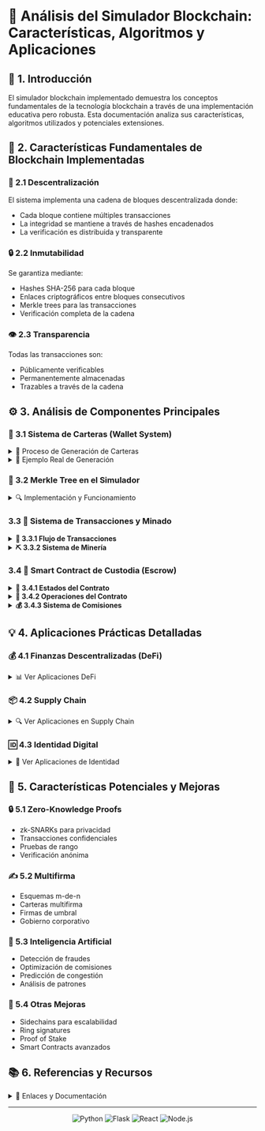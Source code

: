 # 🔗 Análisis del Simulador Blockchain: Características, Algoritmos y Aplicaciones

## 📌 1. Introducción

El simulador blockchain implementado demuestra los conceptos fundamentales de la tecnología blockchain a través de una implementación educativa pero robusta. Esta documentación analiza sus características, algoritmos utilizados y potenciales extensiones.

## 🌟 2. Características Fundamentales de Blockchain Implementadas

### 🔄 2.1 Descentralización
El sistema implementa una cadena de bloques descentralizada donde:
- Cada bloque contiene múltiples transacciones
- La integridad se mantiene a través de hashes encadenados
- La verificación es distribuida y transparente

### 🔒 2.2 Inmutabilidad
Se garantiza mediante:
- Hashes SHA-256 para cada bloque
- Enlaces criptográficos entre bloques consecutivos
- Merkle trees para las transacciones
- Verificación completa de la cadena

### 👁️ 2.3 Transparencia
Todas las transacciones son:
- Públicamente verificables
- Permanentemente almacenadas
- Trazables a través de la cadena

## ⚙️ 3. Análisis de Componentes Principales

### 💼 3.1 Sistema de Carteras (Wallet System)

<details>
<summary>🔐 Proceso de Generación de Carteras</summary>

```mermaid
graph TD
    A[Entropía 16 bytes] -->|SHA256| B[Checksum 4 bits]
    A --> C[Concatenación]
    B --> C
    C -->|12 grupos de 11 bits| D[Frase Mnemónica]
    D -->|PBKDF2| E[Semilla 64 bytes]
    E -->|HMAC-SHA512| F[64 bytes output]
    F -->|Primeros 32 bytes| G[Master Private Key]
    F -->|Últimos 32 bytes| H[Chain Code sin usar]
    G -->|ECDSA| I[Public Key]
    I -->|SHA256 + RIPEMD160| J[Dirección]
```

</details>

<details>
<summary>📝 Ejemplo Real de Generación</summary>

1. **Generación de Entropía (128 bits)**
   - Sistema genera 16 bytes de entropía seguros
   - Ejemplo: `b9607f3e17a28b93fac8d225f029a21f`

2. **Cálculo de Checksum**
   - SHA256 de la entropía produce hash completo
   - Se toman primeros 4 bits (ENT/32): `0111`

3. **Concatenación y División**
   - Se combinan entropía y checksum (132 bits)
   - Se divide en 12 grupos de 11 bits cada uno

4. **Frase Mnemónica**
   - Cada grupo se convierte en una palabra del diccionario BIP39
   - Resultado: `rich advance sorry consider chunk six twelve bottom chalk life hammer discover`

5. **Generación de Semilla**
   - PBKDF2-HMAC-SHA512 con 2048 iteraciones
   - Salt: "mnemonic"
   - Produce semilla de 64 bytes

6. **Derivación de Clave Maestra**
   - HMAC-SHA512 con clave "Bitcoin seed"
   - Genera Master Private Key y Chain Code

7. **Generación de Clave Pública**
   - Multiplicación de punto curva elíptica
   - Curva secp256k1

8. **Generación de Dirección**
   - SHA256 de clave pública
   - RIPEMD160 del resultado
   - Dirección final: `f2025103a84d2ba893fd942a8140d09520958060`

</details>

### 🌳 3.2 Merkle Tree en el Simulador

<details>
<summary>🔍 Implementación y Funcionamiento</summary>

```mermaid
graph TD
    A[Root Hash] --> B[Hash1-2]
    A --> C[Hash3-4]
    B --> D[Hash1]
    B --> E[Hash2]
    C --> F[Hash3]
    C --> G[Hash4]
    D --> H[Tx1]
    E --> I[Tx2]
    F --> J[Tx3]
    G --> K[Tx4]
    
    style A fill:#f9f,stroke:#333,stroke-width:4px
    style B fill:#bbf,stroke:#333,stroke-width:2px
    style C fill:#bbf,stroke:#333,stroke-width:2px
    style D fill:#ddf,stroke:#333,stroke-width:2px
    style E fill:#ddf,stroke:#333,stroke-width:2px
    style F fill:#ddf,stroke:#333,stroke-width:2px
    style G fill:#ddf,stroke:#333,stroke-width:2px
```

#### 🔄 Proceso de Construcción
1. Se calcula el hash SHA256 de cada transacción individual
2. Los hashes se emparejan y se combinan
3. Proceso continúa hasta obtener un único hash (root)
4. Si hay número impar de hashes, se duplica el último

#### 🎯 Beneficios en el Simulador
- **Eficiencia**: Verificación rápida de transacciones
- **Integridad**: Detección inmediata de modificaciones
- **Pruebas de Inclusión**: Verificación sin descargar todo el bloque
- **Escalabilidad**: Estructura optimizada para grandes conjuntos de datos

</details>

### 3.3 🔄 Sistema de Transacciones y Minado

<details>
<summary><strong>📝 3.3.1 Flujo de Transacciones</strong></summary>

#### Diagrama de Secuencia
> Ilustra el proceso completo desde la creación hasta la confirmación de una transacción

```mermaid
sequenceDiagram
participant Usuario
participant Frontend
participant Backend
participant Mempool
participant Blockchain

Usuario->>Frontend: Inicia transacción
Frontend->>Frontend: Prepara datos y firma
Frontend->>Backend: POST /transactions/new
Backend->>Backend: Verifica firma ECDSA
Backend->>Backend: Valida balance
Backend->>Mempool: Añade transacción
Backend->>Frontend: Confirma recepción

Note over Frontend,Backend: Proceso de Minado

Usuario->>Frontend: Selecciona transacciones
Frontend->>Backend: POST /mine
Backend->>Mempool: Obtiene transacciones
Backend->>Backend: Crea bloque candidato

loop Proof of Work
Backend->>Backend: Calcula hash
Backend->>Backend: Verifica dificultad
end

Backend->>Blockchain: Añade bloque
Backend->>Mempool: Elimina transacciones minadas
Backend->>Frontend: Retorna bloque minado
Frontend->>Usuario: Actualiza interfaz
```

#### Características Principales
- Verificación de firmas ECDSA
- Validación de balances
- Sistema de comisiones
- Confirmaciones en tiempo real
</details>

<details>
<summary><strong>⛏️ 3.3.2 Sistema de Minería</strong></summary>

#### Casos de Uso
> Proceso de minado y distribución de recompensas

```mermaid
graph TD
A[Minero] -->|Selecciona| B[Ver Mempool]
B -->|Hasta 3 tx| C[Iniciar Minado]
C -->|Mining Fee| D[Proof of Work]
C -->|Block Reward| E[Coinbase Tx]
D -->|Hash Válido| F[Nuevo Bloque]
F -->|Verificación| G[Añadir a Cadena]
G -->|Actualizar| H[Balances]

style A fill:#f9f,stroke:#333,stroke-width:2px
style D fill:#bbf,stroke:#333,stroke-width:2px
style F fill:#bfb,stroke:#333,stroke-width:2px
```

#### Características
- Selección de hasta 3 transacciones
- Dificultad ajustable (0-4 ceros)
- Recompensa base + comisiones
- Verificación de bloques minados
</details>

### 3.4 📜 Smart Contract de Custodia (Escrow)

<details>
<summary><strong>🔄 3.4.1 Estados del Contrato</strong></summary>

#### Diagrama de Estados
> Estados y transiciones posibles del contrato

```mermaid
stateDiagram-v2
    [*] --> PENDING_SELLER: Comprador Deposita
    PENDING_SELLER --> AWAITING_SHIPMENT: Vendedor Confirma
    AWAITING_SHIPMENT --> SHIPPED: Vendedor Envía + Tracking
    SHIPPED --> COMPLETED: Comprador Confirma
    
    PENDING_SELLER --> CANCELLED: Disputa/Timeout
    AWAITING_SHIPMENT --> CANCELLED: Disputa
    SHIPPED --> CANCELLED: Disputa
    
    COMPLETED --> [*]
    CANCELLED --> [*]
```

#### Características del Sistema
- Transiciones automáticas
- Validaciones por estado
- Timeouts configurables
- Sistema de disputas
</details>

<details>
<summary><strong>🤝 3.4.2 Operaciones del Contrato</strong></summary>

#### Diagrama de Secuencia
> Interacciones entre participantes

```mermaid
sequenceDiagram
    participant Comprador
    participant Contract
    participant Vendedor
    participant Blockchain
    
    Comprador->>Contract: createAgreement()
    Note right of Contract: Bloquea fondos + comisiones
    Contract->>Blockchain: depositTransaction
    Contract->>Vendedor: Notifica nuevo acuerdo
    
    Vendedor->>Contract: confirmSeller()
    Note right of Contract: Inicia período de envío
    
    Vendedor->>Contract: confirmShipment(tracking)
    Note right of Contract: Inicia período de confirmación
    
    alt Entrega Exitosa
        Comprador->>Contract: confirmDelivery()
        Contract->>Vendedor: releasePayment()
        Contract->>Blockchain: transferTransaction
    else Disputa
        Comprador->>Contract: openDispute()
        Contract->>Comprador: refundPayment()
        Contract->>Blockchain: refundTransaction
    end
```

#### Operaciones Principales
- Creación de acuerdo
- Confirmación de vendedor
- Registro de envío
- Confirmación de recepción
- Gestión de disputas
</details>

<details>
<summary><strong>💰 3.4.3 Sistema de Comisiones</strong></summary>

#### Diagrama de Flujo Financiero
> Distribución de fondos y comisiones

```mermaid
graph LR
    A[Fondos Totales] -->|100%| B{Distribución}
    B -->|98.7%| C[Monto Principal]
    B -->|1%| D[Comisión Mediador]
    B -->|0.3%| E[Comisiones Minería]
    
    C -->|Éxito| F[Vendedor]
    C -->|Disputa| G[Comprador]
    
    style A fill:#f9f,stroke:#333,stroke-width:2px
    style B fill:#bbf,stroke:#333,stroke-width:2px
    style C fill:#bfb,stroke:#333,stroke-width:2px
```

#### Desglose de Comisiones
- Mediador: 1%
- Minería: 0.1% × 3
- Monto principal: 98.7%
</details>

## 💡 4. Aplicaciones Prácticas Detalladas

### 💰 4.1 Finanzas Descentralizadas (DeFi)
<details>
<summary>📊 Ver Aplicaciones DeFi</summary>

#### 🏦 4.1.1 Custodia de Activos
- **Sistema de Custodia Segura**
  - Contratos inteligentes verificables
  - Bloqueo temporal programable
  - Múltiples firmantes requeridos
  - Condiciones personalizables

- **Monitoreo en Tiempo Real**
  - Seguimiento de estado de fondos
  - Notificaciones de eventos
  - Auditoría completa de movimientos

#### 🔄 4.1.2 Intercambios Atómicos
- **Proceso Automatizado**
  1. Propuesta de intercambio
  2. Bloqueo de activos
  3. Verificación de condiciones
  4. Ejecución simultánea
  5. Confirmación bilateral

- **Características de Seguridad**
  - Sin custodia central
  - Cancelación automática
  - Tiempos límite configurables

#### 💳 4.1.3 Préstamos Colateralizados
- **Gestión de Préstamos**
  - Evaluación automática de garantías
  - Ratio de colateralización dinámico
  - Liquidación programada
  - Gestión de intereses

- **Características Avanzadas**
  - Multi-colateral
  - Préstamos flash
  - Refinanciación automática

#### 🏊 4.1.4 Pools de Liquidez
- **Funcionamiento**
  - Agregación de fondos
  - Market making automático
  - Distribución proporcional
  - Comisiones dinámicas

- **Innovaciones**
  - Pools concentrados
  - Múltiples niveles de riesgo
  - Incentivos para proveedores

</details>

### 📦 4.2 Supply Chain
<details>
<summary>🔍 Ver Aplicaciones en Supply Chain</summary>

#### 🔄 4.2.1 Trazabilidad
- **Seguimiento en Tiempo Real**
  - Registro de ubicación GPS
  - Condiciones ambientales
  - Tiempos de tránsito
  - Transferencias de custodia

- **Documentación Digital**
  - Certificados de origen
  - Permisos sanitarios
  - Documentos de aduana
  - Facturas comerciales

#### ✅ 4.2.2 Verificación de Autenticidad
- **Sistema de Verificación**
  - Identificadores únicos
  - Sellos digitales
  - Firmas criptográficas
  - Certificados de autenticidad

- **Prevención de Falsificaciones**
  - Marcadores físicos-digitales
  - Histórico inmutable
  - Validación multi-factor

#### 📊 4.2.3 Gestión de Inventario
- **Control Automatizado**
  - Actualización en tiempo real
  - Predicción de demanda
  - Optimización de stock
  - Alertas automáticas

- **Integración IoT**
  - Sensores RFID
  - Monitoreo ambiental
  - Control de calidad
  - Mantenimiento predictivo

#### 🏭 4.2.4 Casos de Uso Específicos
- **Farmacéutica**
  - Control de temperatura
  - Trazabilidad de lotes
  - Verificación de caducidad
  - Gestión de recalls

- **Alimentos**
  - Cadena de frío
  - Origen de productos
  - Certificaciones orgánicas
  - Información nutricional

- **Lujo**
  - Autenticación de productos
  - Historial de propiedad
  - Certificados digitales
  - Garantías verificables

</details>

### 🆔 4.3 Identidad Digital
<details>
<summary>👤 Ver Aplicaciones de Identidad</summary>

#### 📜 4.3.1 Credenciales Verificables
- **Participantes**
  - Emisores autorizados
  - Titulares de identidad
  - Verificadores confiables
  - Redes de confianza

- **Tipos de Credenciales**
  - Identidad básica
  - Títulos académicos
  - Certificaciones profesionales
  - Licencias y permisos

#### ⚡ 4.3.2 Sistema de Claims
- **Características**
  - Auto-soberanía
  - Verificabilidad
  - Privacidad selectiva
  - Revocabilidad

- **Aplicaciones**
  - KYC financiero
  - Acceso a servicios
  - Votación electrónica
  - Control de acceso

#### 🔐 4.3.3 Verificación Zero-Knowledge
- **Casos de Uso**
  - Verificación de edad
  - Prueba de solvencia
  - Validación de credenciales
  - Autenticación anónima

- **Beneficios**
  - Privacidad mejorada
  - Cumplimiento regulatorio
  - Minimización de datos
  - Protección contra fraudes

</details>

## 🚀 5. Características Potenciales y Mejoras

### 🔒 5.1 Zero-Knowledge Proofs
- zk-SNARKs para privacidad
- Transacciones confidenciales
- Pruebas de rango
- Verificación anónima

### ✍️ 5.2 Multifirma
- Esquemas m-de-n
- Carteras multifirma
- Firmas de umbral
- Gobierno corporativo

### 🤖 5.3 Inteligencia Artificial
- Detección de fraudes
- Optimización de comisiones
- Predicción de congestión
- Análisis de patrones

### 🔄 5.4 Otras Mejoras
- Sidechains para escalabilidad
- Ring signatures
- Proof of Stake
- Smart Contracts avanzados

## 📚 6. Referencias y Recursos

<details>
<summary>📖 Enlaces y Documentación</summary>

### 📑 Documentación Técnica
- [BIP39 Specification](https://github.com/bitcoin/bips/blob/master/bip-0039.mediawiki)
- [Secp256k1 Documentation](https://en.bitcoin.it/wiki/Secp256k1)

### 🛠️ Herramientas
- [BIP39 Tool](https://iancoleman.io/bip39/)
- [Blockchain Demo](https://andersbrownworth.com/blockchain/)

</details>

---
<div align="center">

![Python](https://img.shields.io/badge/Python-3776AB?style=for-the-badge&logo=python&logoColor=white)
![Flask](https://img.shields.io/badge/Flask-000000?style=for-the-badge&logo=flask&logoColor=white)
![React](https://img.shields.io/badge/React-20232A?style=for-the-badge&logo=react&logoColor=61DAFB)
![Node.js](https://img.shields.io/badge/Node.js-43853D?style=for-the-badge&logo=node.js&logoColor=white)

</div>
